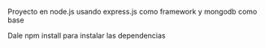 Proyecto en node.js usando express.js como framework y mongodb como base

Dale npm install para instalar las dependencias
